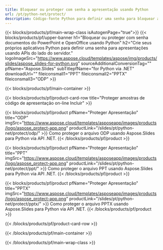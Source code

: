```yaml
---
title: Bloquear ou proteger com senha a apresentação usando Python
url: /pt/python-net/protect/
description: Código-fonte Python para definir uma senha para bloquear a apresentação
---
```


{{< blocks/products/pf/main-wrap-class isAutogenPage="true">}}
{{< blocks/products/pf/upper-banner h1="Bloquear ou proteger com senha documentos do PowerPoint e OpenOffice usando Python" h2="Crie seus próprios aplicativos Python para definir uma senha para apresentações usando APIs do lado do servidor." logoImageSrc="https://www.aspose.cloud/templates/aspose/img/products/slides/aspose_slides-for-python.svg" sourceAdditionalConversionTag="" pfName="Aspose.Slides" subTitlepfName="for Python via .NET" downloadUrl="" fileiconsmall1="PPT" fileiconsmall2="PPTX" fileiconsmall3="ODP" >}}

{{< blocks/products/pf/main-container >}}

{{< blocks/products/pf/product-card-row title="Proteger amostras de código de apresentação on-line Incluir" >}}

{{< blocks/products/pf/product pfName="Proteger Apresentação" title="ODP" imgSrc="https://www.aspose.cloud/templates/asposeapp/images/products/logo/aspose_protect-app.png" productLink="/slides/pt/python-net/protect/odp/" >}}
Como proteger o arquivo ODP usando Aspose.Slides para Python via API .NET.
{{< /blocks/products/pf/product >}}

{{< blocks/products/pf/product pfName="Proteger Apresentação" title="PPT" imgSrc="https://www.aspose.cloud/templates/asposeapp/images/products/logo/aspose_protect-app.png" productLink="/slides/pt/python-net/protect/ppt/" >}}
Como proteger o arquivo PPT usando Aspose.Slides para Python via API .NET.
{{< /blocks/products/pf/product >}}

{{< blocks/products/pf/product pfName="Proteger Apresentação" title="PPTX" imgSrc="https://www.aspose.cloud/templates/asposeapp/images/products/logo/aspose_protect-app.png" productLink="/slides/pt/python-net/protect/pptx/" >}}
Como proteger o arquivo PPTX usando Aspose.Slides para Python via API .NET.
{{< /blocks/products/pf/product >}}



{{< /blocks/products/pf/product-card-row >}}

{{< /blocks/products/pf/main-container >}}
    
{{< /blocks/products/pf/main-wrap-class >}}
